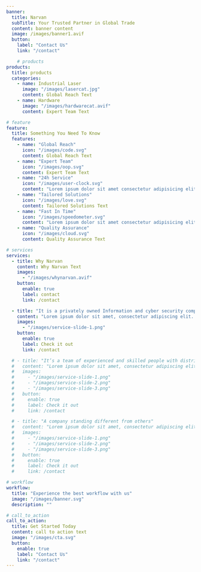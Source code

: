 ```yaml
---
banner:
  title: Narvan
  subTitle: Your Trusted Partner in Global Trade
  content: banner content
  image: /images/banner1.avif
  button:
    label: "Contact Us"
    link: "/contact"

    # products
products:
  title: products
  categories:
    - name: Industrial Laser
      image: "/images/lasercat.jpg"
      content: Global Reach Text
    - name: Hardware
      image: "/images/hardwarecat.avif"
      content: Expert Team Text

# feature
feature:
  title: Something You Need To Know
  features:
    - name: "Global Reach"
      icon: "/images/code.svg"
      content: Global Reach Text
    - name: "Expert Team"
      icon: "/images/oop.svg"
      content: Expert Team Text
    - name: "24h Service"
      icon: "/images/user-clock.svg"
      content: "Lorem ipsum dolor sit amet consectetur adipisicing elit quam nihil"
    - name: "Tailored Solutions"
      icon: "/images/love.svg"
      content: Tailored Solutions Text
    - name: "Fast In Time"
      icon: "/images/speedometer.svg"
      content: "Lorem ipsum dolor sit amet consectetur adipisicing elit quam nihil"
    - name: "Quality Assurance"
      icon: "/images/cloud.svg"
      content: Quality Assurance Text

# services
services:
  - title: Why Narvan
    content: Why Narvan Text
    images:
      - "/images/whynarvan.avif"
    button:
      enable: true
      label: contact
      link: /contact

  - title: "It is a privately owned Information and cyber security company"
    content: "Lorem ipsum dolor sit amet, consectetur adipiscing elit. Consequat tristique eget amet, tempus eu at consecttur. Leo facilisi nunc viverra tellus. Ac laoreet sit vel consquat. consectetur adipiscing elit. Consequat tristique eget amet, tempus eu at consecttur. Leo facilisi nunc viverra tellus. Ac laoreet sit vel consquat."
    images:
      - "/images/service-slide-1.png"
    button:
      enable: true
      label: Check it out
      link: /contact

  # - title: "It’s a team of experienced and skilled people with distributions"
  #   content: "Lorem ipsum dolor sit amet, consectetur adipiscing elit. Consequat tristique eget amet, tempus eu at consecttur. Leo facilisi nunc viverra tellus. Ac laoreet sit vel consquat. consectetur adipiscing elit. Consequat tristique eget amet, tempus eu at consecttur. Leo facilisi nunc viverra tellus. Ac laoreet sit vel consquat."
  #   images:
  #     - "/images/service-slide-1.png"
  #     - "/images/service-slide-2.png"
  #     - "/images/service-slide-3.png"
  #   button:
  #     enable: true
  #     label: Check it out
  #     link: /contact

  # - title: "A company standing different from others"
  #   content: "Lorem ipsum dolor sit amet, consectetur adipiscing elit. Consequat tristique eget amet, tempus eu at consecttur. Leo facilisi nunc viverra tellus. Ac laoreet sit vel consquat. consectetur adipiscing elit. Consequat tristique eget amet, tempus eu at consecttur. Leo facilisi nunc viverra tellus. Ac laoreet sit vel consquat."
  #   images:
  #     - "/images/service-slide-1.png"
  #     - "/images/service-slide-2.png"
  #     - "/images/service-slide-3.png"
  #   button:
  #     enable: true
  #     label: Check it out
  #     link: /contact

# workflow
workflow:
  title: "Experience the best workflow with us"
  image: "/images/banner.svg"
  description: ""

# call_to_action
call_to_action:
  title: Get Started Today
  content: call to action text
  image: "/images/cta.svg"
  button:
    enable: true
    label: "Contact Us"
    link: "/contact"
---
```

